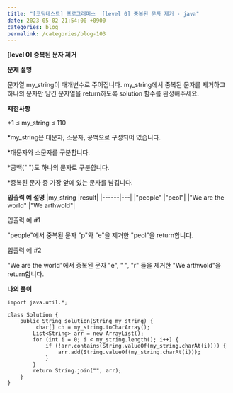 ```yaml
---
title: "[코딩테스트] 프로그래머스  [level 0] 중복된 문자 제거 - java"
date: 2023-05-02 21:54:00 +0900
categories: blog
permalink: /categories/blog-103
---
```



**[level 0] 중복된 문자 제거**



**문제 설명**

문자열 my_string이 매개변수로 주어집니다. my_string에서 중복된 문자를 제거하고 하나의 문자만 남긴 문자열을 return하도록 solution 함수를 완성해주세요.






**제한사항**

*1 ≤ my_string ≤ 110

*my_string은 대문자, 소문자, 공백으로 구성되어 있습니다.

*대문자와 소문자를 구분합니다.

*공백(" ")도 하나의 문자로 구분합니다.

*중복된 문자 중 가장 앞에 있는 문자를 남깁니다.




**입출력 예 설명**
|my_string	|result|
|------|---|
|"people"	|"peol"|
|"We are the world"	|"We arthwold"|


입출력 예 #1

"people"에서 중복된 문자 "p"와 "e"을 제거한 "peol"을 return합니다.

입출력 예 #2

"We are the world"에서 중복된 문자 "e", " ", "r" 들을 제거한 "We arthwold"을 return합니다.



**나의 풀이**

```
import java.util.*;

class Solution {
    public String solution(String my_string) {
         char[] ch = my_string.toCharArray();
        List<String> arr = new ArrayList();
        for (int i = 0; i < my_string.length(); i++) {
            if (!arr.contains(String.valueOf(my_string.charAt(i)))) {
                arr.add(String.valueOf(my_string.charAt(i)));
            }
        }
        return String.join("", arr);
    }
}

```


